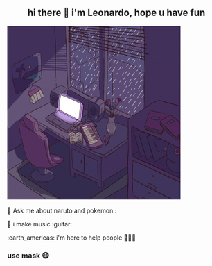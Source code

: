 ### <h2 style="text-align:center;">hi there 👋 i'm Leonardo, hope u have fun</h2>

<img src=https://github.com/nsleo/gifs/blob/main/gifffff.gif width="400">





<p>💬 Ask me about naruto and pokemon :</p>
<p>🎹 i make music :guitar:</p>
<p>:earth_americas: i'm here to help people 🧑‍🤝‍🧑</p>
 








### use mask :mask:
<!--
**nsleo/nsleo** is a ✨ _special_ ✨ repository because its `README.md` (this file) appears on your GitHub profile.

Here are some ideas to get you started:

- 🔭 I’m currently working on ...
- 🌱 I’m currently learning ...
- 👯 I’m looking to collaborate on ...
- 🤔 I’m looking for help with ...
- 💬 Ask me about ...
- 📫 How to reach me: ...
- 😄 Pronouns: ...
- ⚡ Fun fact: ...
-->
